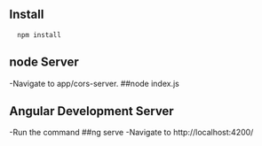 ## Install
      npm install
## node Server
  -Navigate to app/cors-server.
      ##node index.js
## Angular Development Server
  -Run the command 
    ##ng serve 
  -Navigate to http://localhost:4200/ 

